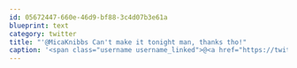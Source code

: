 ```yaml
---
id: 05672447-660e-46d9-bf88-3c4d07b3e61a
blueprint: text
category: twitter
title: "'@MicaKnibbs Can't make it tonight man, thanks tho!"
caption: '<span class="username username_linked">@<a href="https://twitter.com/MicaKnibbs" title="Mica Knibbs">MicaKnibbs</a></span> Can''t make it tonight man, thanks tho!'
---
```

